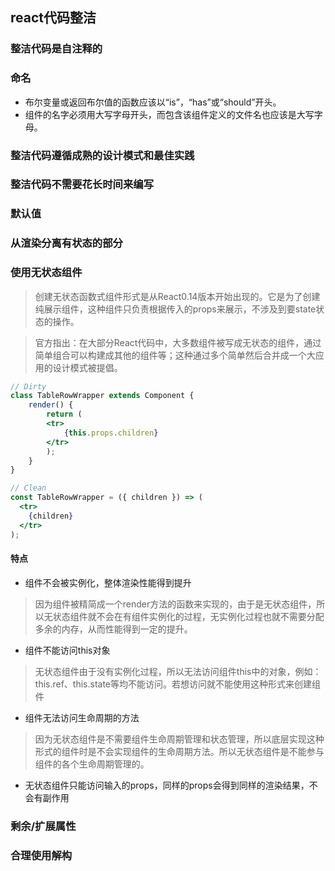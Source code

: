 ## react代码整洁
### 整洁代码是自注释的
### 命名
* 布尔变量或返回布尔值的函数应该以“is”，“has”或“should”开头。
* 组件的名字必须用大写字母开头，而包含该组件定义的文件名也应该是大写字母。
### 整洁代码遵循成熟的设计模式和最佳实践
### 整洁代码不需要花长时间来编写
### 默认值
### 从渲染分离有状态的部分
### 使用无状态组件
> 创建无状态函数式组件形式是从React0.14版本开始出现的。它是为了创建纯展示组件，这种组件只负责根据传入的props来展示，不涉及到要state状态的操作。

> 官方指出：在大部分React代码中，大多数组件被写成无状态的组件，通过简单组合可以构建成其他的组件等；这种通过多个简单然后合并成一个大应用的设计模式被提倡。

```jsx
// Dirty
class TableRowWrapper extends Component {
    render() {
        return (
        <tr>
            {this.props.children}
        </tr>
        );
    }
} 
```
```jsx
// Clean
const TableRowWrapper = ({ children }) => (
  <tr>
    {children}
  </tr>
);
```
#### 特点
* 组件不会被实例化，整体渲染性能得到提升
> 因为组件被精简成一个render方法的函数来实现的，由于是无状态组件，所以无状态组件就不会在有组件实例化的过程，无实例化过程也就不需要分配多余的内存，从而性能得到一定的提升。
* 组件不能访问this对象
> 无状态组件由于没有实例化过程，所以无法访问组件this中的对象，例如：this.ref、this.state等均不能访问。若想访问就不能使用这种形式来创建组件
* 组件无法访问生命周期的方法
> 因为无状态组件是不需要组件生命周期管理和状态管理，所以底层实现这种形式的组件时是不会实现组件的生命周期方法。所以无状态组件是不能参与组件的各个生命周期管理的。
* 无状态组件只能访问输入的props，同样的props会得到同样的渲染结果，不会有副作用
### 剩余/扩展属性
### 合理使用解构
